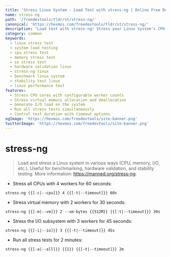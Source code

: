 ```yaml
---
title: 'Stress Linux System - Load Test with stress-ng | Online Free DevTools by Hexmos'
name: stress-ng
path: '/freedevtools/tldr/st/stress-ng/'
canonical: 'https://hexmos.com/freedevtools/tldr/st/stress-ng/'
description: "Load test with stress-ng! Stress your Linux system's CPU, memory, and I/O. A free online tool for hardware validation and system stability testing, no registration required."
category: common
keywords:
  - linux stress test
  - system load testing
  - cpu stress test
  - memory stress test
  - io stress test
  - hardware validation linux
  - stress-ng linux
  - benchmark linux system
  - stability test linux
  - linux performance test
features:
  - Stress CPU cores with configurable worker counts
  - Stress virtual memory allocation and deallocation
  - Generate I/O load on the system
  - Run all stress tests simultaneously
  - Control test duration with timeout options
ogImage: 'https://hexmos.com/freedevtools/site-banner.png'
twitterImage: 'https://hexmos.com/freedevtools/site-banner.png'
---
```


# stress-ng

> Load and stress a Linux system in various ways (CPU, memory, I/O, etc.).
> Useful for benchmarking, hardware validation, and stability testing.
> More information: <https://manned.org/stress-ng>.

- Stress all CPUs with 4 workers for 60 seconds:

`stress-ng {{[-c|--cpu]}} 4 {{[-t|--timeout]}} 60s`

- Stress virtual memory with 2 workers for 30 seconds:

`stress-ng {{[-m|--vm]}} 2 --vm-bytes {{512M}} {{[-t|--timeout]}} 30s`

- Stress the I/O subsystem with 3 workers for 45 seconds:

`stress-ng {{[-i|--io]}} 3 {{[-t|--timeout]}} 45s`

- Run all stress tests for 2 minutes:

`stress-ng {{[-a|--all]}} {{1}} {{[-t|--timeout]}} 2m`
